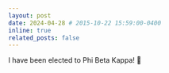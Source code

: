 ```yaml
---
layout: post
date: 2024-04-28 # 2015-10-22 15:59:00-0400
inline: true
related_posts: false
---
```


I have been elected to Phi Beta Kappa! 🔑
